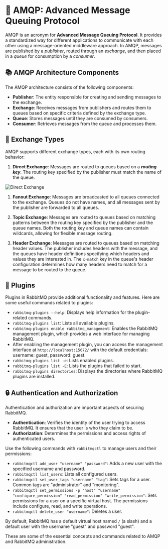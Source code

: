 # 🐇 AMQP: Advanced Message Queuing Protocol

AMQP is an acronym for **Advanced Message Queuing Protocol**. It provides a standardized way for different applications to communicate with each other using a message-oriented middleware approach. In AMQP, messages are published by a *publisher*, routed through an *exchange*, and then placed in a *queue* for consumption by a *consumer*.

## 📚 AMQP Architecture Components

The AMQP architecture consists of the following components:

- **Publisher**: The entity responsible for creating and sending messages to the exchange.
- **Exchange**: Receives messages from publishers and routes them to queues based on specific criteria defined by the exchange type.
- **Queue**: Stores messages until they are consumed by consumers.
- **Consumer**: Retrieves messages from the queue and processes them.

## 🔄 Exchange Types

AMQP supports different exchange types, each with its own routing behavior:

1. **Direct Exchange**: Messages are routed to queues based on a ***routing key***. The routing key specified by the publisher must match the name of the queue.
   
![Direct Exchange](https://lostechies.com/content/derekgreer/uploads/2012/03/DirectExchange_thumb1.png)

1. **Fanout Exchange**: Messages are broadcasted to all queues connected to the exchange. Queues do not have names, and all messages sent by the publisher are forwarded to all queues.
   
2. **Topic Exchange**: Messages are routed to queues based on matching patterns between the routing key specified by the publisher and the queue names. Both the routing key and queue names can contain wildcards, allowing for flexible message routing.
   
3. **Header Exchange**: Messages are routed to queues based on matching header values. The publisher includes headers with the message, and the queues have header definitions specifying which headers and values they are interested in. The `x-match` key in the queue's header configuration determines how many headers need to match for a message to be routed to the queue.

## 🧩 Plugins

Plugins in RabbitMQ provide additional functionality and features. Here are some useful commands related to plugins:

- `rabbitmq-plugins --help`: Displays help information for the plugin-related commands.
- `rabbitmq-plugins list`: Lists all available plugins.
- `rabbitmq-plugins enable rabbitmq_management`: Enables the RabbitMQ management plugin, which provides a web interface for managing RabbitMQ.
- After enabling the management plugin, you can access the management interface at `http://localhost:15672/` with the default credentials: username: guest, password: guest.
- `rabbitmq-plugins list -e`: Lists enabled plugins.
- `rabbitmq-plugins list -E`: Lists the plugins that failed to start.
- `rabbitmq-plugins directories`: Displays the directories where RabbitMQ plugins are installed.

## 🔒 Authentication and Authorization

Authentication and authorization are important aspects of securing RabbitMQ.

- **Authentication**: Verifies the identity of the user trying to access RabbitMQ. It ensures that the user is who they claim to be.
- **Authorization**: Determines the permissions and access rights of authenticated users.

Use the following commands with `rabbitmqctl` to manage users and their permissions:

- `rabbitmqctl add_user "username" "password"`: Adds a new user with the specified username and password.
- `rabbitmqctl list_users`: Lists all configured users.
- `rabbitmqctl set_user_tags "username" "tag"`: Sets tags for a user. Common tags are "administrator" and "monitoring".
- `rabbitmqctl set_permissions -p "host" "username" "configure_permission" "read_permission" "write_permission"`: Sets permissions for a user on a specific virtual host. The permissions include configure, read, and write operations.
- `rabbitmqctl delete_user "username"`: Deletes a user.

By default, RabbitMQ has a default virtual host named `/` (a slash) and a default user with the username "guest" and password "guest".

These are some of the essential concepts and commands related to AMQP and RabbitMQ administration.